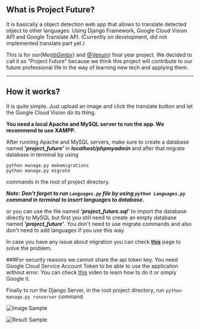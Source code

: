 ## What is Project Future?

It is basically a object detection web app that allows to translate detected object to other languages. Using Django Framework, Google Cloud Vision API and Google Translate API. (Currently on development, did not implemented translate part yet.)

This is for our(Me([@Gimbir](https://github.com/gimbir)) and [@Venuin](https://github.com/Venuin)) final year project. We decided to call it as "Project Future" because we think this project will contribute to our future professional life in the way of learning new tech and applying them.

***

## How it works?
It is quite simple. Just upload an image and click the translate button and let the Google Cloud Vision do its thing.

**You need a local Apache and MySQL server to run the app. We recommend to use XAMPP.**<br/>

After running Apache and MySQL servers, make sure to create a database named ***'project_future'*** in ***localhost/phpmyadmin*** and after that migrate database in terminal by using <br/>
```
python manage.py makemigrations 
python manage.py migrate
```
commands in the root of project directory.

**_Note_:** ***Don't forget to run `Languages.py` file by using `python Languages.py` command in terminal to insert languages to database.***

or you can use the file named ***'project_future.sql'*** to import the database directly to MySQL but first you still need to create an empty database named ***'project_future'***. You don't need to use migrate commands and also don't need to add languages if you use this way.

In case you have any issue about migration you can check **[this](https://simpleisbetterthancomplex.com/tutorial/2016/07/26/how-to-reset-migrations.html "https://simpleisbetterthancomplex.com/tutorial/2016/07/26/how-to-reset-migrations.html")** page to solve the problem.

###For security reasons we cannot share the api token key. You need Google Cloud Service Account Token to be able to use the application without error. You can check [this](https://www.youtube.com/watch?v=wfyDiLMGqDM "https://www.youtube.com/watch?v=wfyDiLMGqDM") video to learn how to do it or simply Google it.

Finally to run the Django Server, in the root project directory, run `python manage.py runserver` command.


![Image Sample](https://image.prntscr.com/image/EUBMsYoLRmm6gBydU_d90g.png "Image Sample")

![Result Sample](https://image.prntscr.com/image/DloBF40QQXGW66kpB0hDBA.png "Result Sample")
